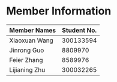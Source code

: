 # Member Information
| Member Names | Student No. |
|--|--|
| Xiaoxuan Wang | 300133594 |
| Jinrong Guo | 8809970 |
| Feier Zhang | 8589976 |
| Lijianing Zhu | 300032265 |
